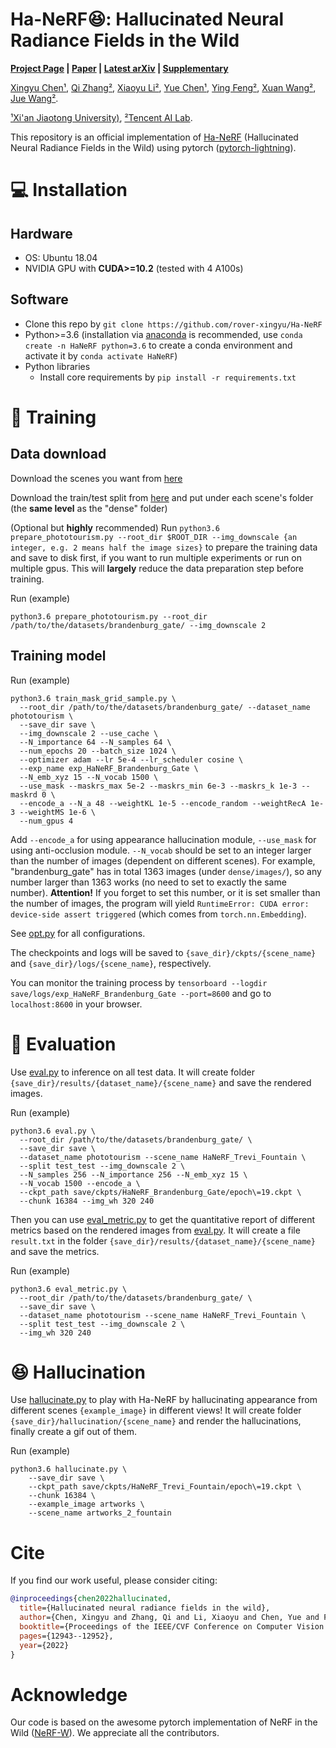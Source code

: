 # Ha-NeRF:laughing:: Hallucinated Neural Radiance Fields in the Wild 
**[Project Page](https://rover-xingyu.github.io/Ha-NeRF/) |
[Paper](https://openaccess.thecvf.com/content/CVPR2022/papers/Chen_Hallucinated_Neural_Radiance_Fields_in_the_Wild_CVPR_2022_paper.pdf) |
[Latest arXiv](https://arxiv.org/pdf/2111.15246.pdf) |
[Supplementary](https://rover-xingyu.github.io/Ha-NeRF/files/Ha_NeRF_CVPR_2022_supp.pdf)**

[Xingyu Chen¹](https://rover-xingyu.github.io/), 
[Qi Zhang²](https://qzhang-cv.github.io/), 
[Xiaoyu Li²](https://xiaoyu258.github.io/), 
[Yue Chen¹](https://fanegg.github.io/), 
[Ying Feng²](https://github.com/rover-xingyu/Ha-NeRF/),
[Xuan Wang²](https://scholar.google.com/citations?user=h-3xd3EAAAAJ&hl=en/),
[Jue Wang²](https://juewang725.github.io/). 

[¹Xi'an Jiaotong University)](http://en.xjtu.edu.cn/),
[²Tencent AI Lab](https://ai.tencent.com/ailab/en/index/).


This repository is an official implementation of [Ha-NeRF](https://rover-xingyu.github.io/Ha-NeRF/) (Hallucinated Neural Radiance Fields in the Wild) using pytorch ([pytorch-lightning](https://github.com/PyTorchLightning/pytorch-lightning)). 

<!-- I try to reproduce (some of) the results on the lego dataset (Section D). Training on [Phototourism real images](https://github.com/ubc-vision/image-matching-benchmark) (as the main content of the paper) has also passed. Please read the following sections for the results.

The code is largely based on NeRF implementation (see master or dev branch), the main difference is the model structure and the rendering process, which can be found in the two files under `models/`. -->

# :computer: Installation

## Hardware

* OS: Ubuntu 18.04
* NVIDIA GPU with **CUDA>=10.2** (tested with 4 A100s)

## Software

* Clone this repo by `git clone https://github.com/rover-xingyu/Ha-NeRF`
* Python>=3.6 (installation via [anaconda](https://www.anaconda.com/distribution/) is recommended, use `conda create -n HaNeRF python=3.6` to create a conda environment and activate it by `conda activate HaNeRF`)
* Python libraries
    * Install core requirements by `pip install -r requirements.txt`
    
# :key: Training

## Data download

Download the scenes you want from [here](https://www.cs.ubc.ca/~kmyi/imw2020/data.html) 

Download the train/test split from [here](https://nerf-w.github.io/) and put under each scene's folder (the **same level** as the "dense" folder)

(Optional but **highly** recommended) Run `python3.6 prepare_phototourism.py --root_dir $ROOT_DIR --img_downscale {an integer, e.g. 2 means half the image sizes}` to prepare the training data and save to disk first, if you want to run multiple experiments or run on multiple gpus. This will **largely** reduce the data preparation step before training.

Run (example)

```
python3.6 prepare_phototourism.py --root_dir /path/to/the/datasets/brandenburg_gate/ --img_downscale 2
```

## Training model
Run (example)
```
python3.6 train_mask_grid_sample.py \
  --root_dir /path/to/the/datasets/brandenburg_gate/ --dataset_name phototourism \
  --save_dir save \
  --img_downscale 2 --use_cache \
  --N_importance 64 --N_samples 64 \
  --num_epochs 20 --batch_size 1024 \
  --optimizer adam --lr 5e-4 --lr_scheduler cosine \
  --exp_name exp_HaNeRF_Brandenburg_Gate \
  --N_emb_xyz 15 --N_vocab 1500 \
  --use_mask --maskrs_max 5e-2 --maskrs_min 6e-3 --maskrs_k 1e-3 --maskrd 0 \
  --encode_a --N_a 48 --weightKL 1e-5 --encode_random --weightRecA 1e-3 --weightMS 1e-6 \
  --num_gpus 4
```

Add `--encode_a` for using appearance hallucination module, `--use_mask` for using  anti-occlusion module. `--N_vocab` should be set to an integer larger than the number of images (dependent on different scenes). For example, "brandenburg_gate" has in total 1363 images (under `dense/images/`), so any number larger than 1363 works (no need to set to exactly the same number). **Attention!** If you forget to set this number, or it is set smaller than the number of images, the program will yield `RuntimeError: CUDA error: device-side assert triggered` (which comes from `torch.nn.Embedding`).

See [opt.py](opt.py) for all configurations.

The checkpoints and logs will be saved to `{save_dir}/ckpts/{scene_name} ` and `{save_dir}/logs/{scene_name}`, respectively.

You can monitor the training process by `tensorboard --logdir save/logs/exp_HaNeRF_Brandenburg_Gate --port=8600` and go to `localhost:8600` in your browser.

# :mag_right: Evaluation

Use [eval.py](eval.py) to inference on all test data. It will create folder `{save_dir}/results/{dataset_name}/{scene_name}` and save the rendered
images.

Run (example)
```
python3.6 eval.py \
  --root_dir /path/to/the/datasets/brandenburg_gate/ \
  --save_dir save \
  --dataset_name phototourism --scene_name HaNeRF_Trevi_Fountain \
  --split test_test --img_downscale 2 \
  --N_samples 256 --N_importance 256 --N_emb_xyz 15 \
  --N_vocab 1500 --encode_a \
  --ckpt_path save/ckpts/HaNeRF_Brandenburg_Gate/epoch\=19.ckpt \
  --chunk 16384 --img_wh 320 240
```

Then you can use [eval_metric.py](eval_metric.py) to get the quantitative report of different metrics based on the rendered images from [eval.py](eval.py). It will create a file `result.txt` in the folder `{save_dir}/results/{dataset_name}/{scene_name}` and save the metrics.

Run (example)
```
python3.6 eval_metric.py \
  --root_dir /path/to/the/datasets/brandenburg_gate/ \
  --save_dir save \
  --dataset_name phototourism --scene_name HaNeRF_Trevi_Fountain \
  --split test_test --img_downscale 2 \
  --img_wh 320 240
```

# :laughing: Hallucination

Use [hallucinate.py](hallucinate.py) to play with Ha-NeRF by hallucinating appearance from different scenes `{example_image}` in different views! It will create folder `{save_dir}/hallucination/{scene_name}` and render the hallucinations, finally create a gif out of them.

Run (example)
```
python3.6 hallucinate.py \
    --save_dir save \
    --ckpt_path save/ckpts/HaNeRF_Trevi_Fountain/epoch\=19.ckpt \
    --chunk 16384 \
    --example_image artworks \
    --scene_name artworks_2_fountain
```

# Cite
If you find our work useful, please consider citing:
```bibtex
@inproceedings{chen2022hallucinated,
  title={Hallucinated neural radiance fields in the wild},
  author={Chen, Xingyu and Zhang, Qi and Li, Xiaoyu and Chen, Yue and Feng, Ying and Wang, Xuan and Wang, Jue},
  booktitle={Proceedings of the IEEE/CVF Conference on Computer Vision and Pattern Recognition},
  pages={12943--12952},
  year={2022}
}
```

# Acknowledge
Our code is based on the awesome pytorch implementation of NeRF in the Wild ([NeRF-W](https://github.com/kwea123/nerf_pl/tree/nerfw/)). We appreciate all the contributors.
